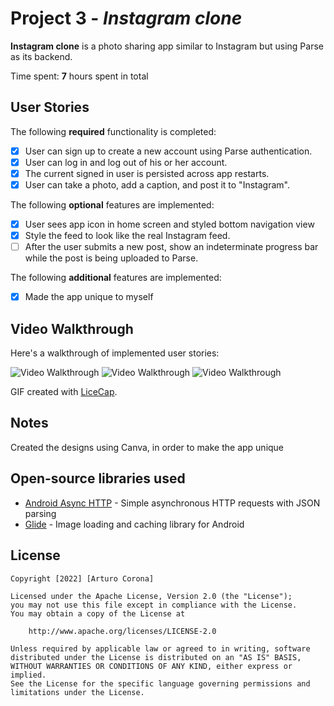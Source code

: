 # Project 3 - *Instagram clone*

**Instagram clone** is a photo sharing app similar to Instagram but using Parse as its backend.

Time spent: **7** hours spent in total

## User Stories

The following **required** functionality is completed:

- [x] User can sign up to create a new account using Parse authentication.
- [x] User can log in and log out of his or her account.
- [x] The current signed in user is persisted across app restarts.
- [x] User can take a photo, add a caption, and post it to "Instagram".

The following **optional** features are implemented:

- [x] User sees app icon in home screen and styled bottom navigation view
- [x] Style the feed to look like the real Instagram feed.
- [ ] After the user submits a new post, show an indeterminate progress bar while the post is being uploaded to Parse.

The following **additional** features are implemented:

- [x] Made the app unique to myself

## Video Walkthrough

Here's a walkthrough of implemented user stories:

<img src='https://user-images.githubusercontent.com/93622904/160155180-0ecfc3ac-878d-4ecb-9326-7739cb996f14.gif' title='Video Walkthrough' width='' alt='Video Walkthrough' />

<img src='https://user-images.githubusercontent.com/93622904/160154971-3d5e9f2f-f0ab-4623-ae44-87b028945485.gif' title='Video Walkthrough' width='' alt='Video Walkthrough' />

<img src='https://user-images.githubusercontent.com/93622904/160250230-2ce34613-57ff-488b-b49b-51e77b0947aa.gif' title='Video Walkthrough' width='' alt='Video Walkthrough' />

GIF created with [LiceCap](http://www.cockos.com/licecap/).

## Notes

Created the designs using Canva, in order to make the app unique

## Open-source libraries used

- [Android Async HTTP](https://github.com/codepath/CPAsyncHttpClient) - Simple asynchronous HTTP requests with JSON parsing
- [Glide](https://github.com/bumptech/glide) - Image loading and caching library for Android

## License

    Copyright [2022] [Arturo Corona]

    Licensed under the Apache License, Version 2.0 (the "License");
    you may not use this file except in compliance with the License.
    You may obtain a copy of the License at

        http://www.apache.org/licenses/LICENSE-2.0

    Unless required by applicable law or agreed to in writing, software
    distributed under the License is distributed on an "AS IS" BASIS,
    WITHOUT WARRANTIES OR CONDITIONS OF ANY KIND, either express or implied.
    See the License for the specific language governing permissions and
    limitations under the License.
